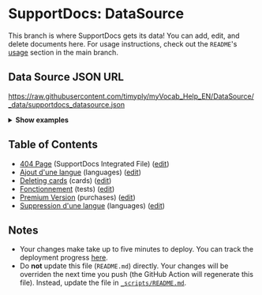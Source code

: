 # SupportDocs: DataSource
This branch is where SupportDocs gets its data! You can add, edit, and delete documents here. For usage instructions, check out the `README`'s [usage](https://github.com/aheze/SupportDocs#using-the-github-repo) section in the main branch.

## Data Source JSON URL
<a href="https://raw.githubusercontent.com/timyply/myVocab_Help_EN/DataSource/_data/supportdocs_datasource.json">https://raw.githubusercontent.com/timyply/myVocab_Help_EN/DataSource/_data/supportdocs_datasource.json</a>

<details>
<summary><strong>Show examples</strong></summary>

<hr>

### SwiftUI
```swift
struct SwiftUIExampleView_MinimalCode: View {
    let dataSource = URL(string: "https://raw.githubusercontent.com/timyply/myVocab_Help_EN/DataSource/_data/supportdocs_datasource.json")!
    @State var supportDocsPresented = false
    
    var body: some View {
        Button("Present SupportDocs from SwiftUI!") { supportDocsPresented = true }
        .sheet(isPresented: $supportDocsPresented, content: {
            SupportDocsView(dataSource: dataSource, isPresented: $supportDocsPresented)
        })
    }
}
```

### UIKit
```swift
class UIKitExampleController_MinimalCode: UIViewController {
    /**
    Connect this inside the storyboard.
    
    This is just for demo purposes, so it's not connected yet.
    */
    @IBAction func presentButtonPressed(_ sender: Any) {
        let dataSource = URL(string: "https://raw.githubusercontent.com/timyply/myVocab_Help_EN/DataSource/_data/supportdocs_datasource.json")!
    
        let supportDocsViewController = SupportDocsViewController(dataSource: dataSource)
        self.present(supportDocsViewController, animated: true, completion: nil)
    }
}
```

<hr>

</details>

## Table of Contents
- [404 Page](https://timyply.github.io/myVocab_Help_EN/404) (SupportDocs Integrated File) ([edit](https://github.com/timyply/myVocab_Help_EN/edit/DataSource/myVocab_Help_EN/404.md))
- [Ajout d'une langue](https://timyply.github.io/myVocab_Help_EN/Languages/Add) (languages) ([edit](https://github.com/timyply/myVocab_Help_EN/edit/DataSource/Languages/Add.md))
- [Deleting cards](https://timyply.github.io/myVocab_Help_EN/Cards/Delete) (cards) ([edit](https://github.com/timyply/myVocab_Help_EN/edit/DataSource/Cards/Delete.md))
- [Fonctionnement](https://timyply.github.io/myVocab_Help_EN/Tests/HowWorks) (tests) ([edit](https://github.com/timyply/myVocab_Help_EN/edit/DataSource/Tests/HowWorks.md))
- [Premium Version](https://timyply.github.io/myVocab_Help_EN/Purchases/VersionPremium) (purchases) ([edit](https://github.com/timyply/myVocab_Help_EN/edit/DataSource/Purchases/VersionPremium.md))
- [Suppression d'une langue](https://timyply.github.io/myVocab_Help_EN/Languages/Delete) (languages) ([edit](https://github.com/timyply/myVocab_Help_EN/edit/DataSource/Languages/Delete.md))


## Notes
- Your changes make take up to five minutes to deploy. You can track the deployment progress [here](https://github.com/timyply/myVocab_Help_EN/deployments/activity_log?environment=github-pages).
- Do **not** update this file (`README.md`) directly. Your changes will be overriden the next time you push (the GitHub Action will regenerate this file). Instead, update the file in [`_scripts/README.md`](https://github.com/timyply/myVocab_Help_EN/edit/DataSource/_scripts/README.md). 